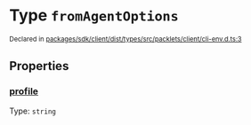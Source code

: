 # Type `fromAgentOptions`
<sub>Declared in [packages/sdk/client/dist/types/src/packlets/client/cli-env.d.ts:3]()</sub>





## Properties
### [profile]()
Type: <code>string</code>
